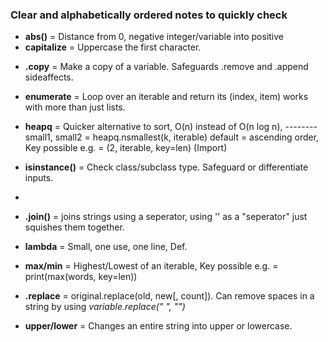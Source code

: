 ### Clear and alphabetically ordered notes to quickly check

- __abs()__ = Distance from 0, negative integer/variable into positive
- __capitalize__ = Uppercase the first character. 
+ __.copy__ = Make a copy of a variable. Safeguards .remove and .append sideaffects.
- __enumerate__ =  Loop over an iterable and return its (index, item) works with more than just lists.
+ __heapq__ = Quicker alternative to sort, O(n) instead of O(n log n), -------- small1, small2 = heapq.nsmallest(k, iterable)  default = ascending order, Key possible e.g. = (2, iterable, key=len)      (Import)
- __isinstance()__ = Check class/subclass type. Safeguard or differentiate inputs.
+
- __.join()__ = joins strings using a seperator, using '' as a "seperator" just squishes them together. 
+ __lambda__ = Small, one use, one line, Def.
- __max/min__ = Highest/Lowest of an iterable, Key possible e.g. = print(max(words, key=len))
+ __.replace__ =  original.replace(old, new[, count]). Can remove spaces in a string by using *variable.replace(" ", "")*
- __upper/lower__ = Changes an entire string into upper or lowercase.

